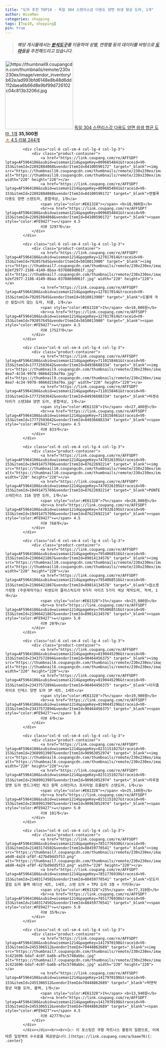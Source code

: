 ```yaml
---
title: "도마 추천 TOP10 - 독일 304 스텐리스강 다용도 양면 위생 향균 도마, 1개"
author: WiseMan
categories: shopping
tags: [Top10, shopping]
pin: true
---
```


> ##### 해당 게시물에서는 [**분석도구**](https://itemscout.io/)를 이용하여 **성별**, **연령별** 등의 데이터를 바탕으로 [**도마**](https://link.coupang.com/a/baae76)들을 추천해드리고 있습니다.
<div class="container"><div class="row">
            <div class="col-6 col-sm-4 col-lg-4 col-lg-3">
                <div class="product-container">
                    <a href="https://link.coupang.com/re/AFFSDP?lptag=AF5964186&subid=wiseman1214&pageKey=7444353616&traceid=V0-153&itemId=19365846290&vendorItemId=86478779287" target="_blank"><img src="https://thumbnail9.coupangcdn.com/thumbnails/remote/230x230ex/image/vendor_inventory/b62e/ad993bfd6148e8b48d6dd112daea6b66d8e9bf99d726102c04c813b3206d.jpg" alt="https://thumbnail9.coupangcdn.com/thumbnails/remote/230x230ex/image/vendor_inventory/b62e/ad993bfd6148e8b48d6dd112daea6b66d8e9bf99d726102c04c813b3206d.jpg" width="220" height="220"></a>
                    <a href="https://link.coupang.com/re/AFFSDP?lptag=AF5964186&subid=wiseman1214&pageKey=7444353616&traceid=V0-153&itemId=19365846290&vendorItemId=86478779287" target="_blank">독일 304 스텐리스강 다용도 양면 위생 향균 도마, 1개</a>
                    <span style="color:#E61328"></span> <b>35,500원</b>
                    <br><a href="https://link.coupang.com/re/AFFSDP?lptag=AF5964186&subid=wiseman1214&pageKey=7444353616&traceid=V0-153&itemId=19365846290&vendorItemId=86478779287" target="_blank"><span style="color:#FE9427">★</span> 4.5
                    리뷰 244개</a>
                </div>
            </div>
            
            <div class="col-6 col-sm-4 col-lg-4 col-lg-3">
                <div class="product-container">
                    <a href="https://link.coupang.com/re/AFFSDP?lptag=AF5964186&subid=wiseman1214&pageKey=8096854841&traceid=V0-153&itemId=22892884868&vendorItemId=84100590172" target="_blank"><img src="https://thumbnail10.coupangcdn.com/thumbnails/remote/230x230ex/image/vendor_inventory/5c9d/0598068164900feacfeed65ead75eedab79cca0cd255dcbe770682610d17.png" alt="https://thumbnail10.coupangcdn.com/thumbnails/remote/230x230ex/image/vendor_inventory/5c9d/0598068164900feacfeed65ead75eedab79cca0cd255dcbe770682610d17.png" width="220" height="220"></a>
                    <a href="https://link.coupang.com/re/AFFSDP?lptag=AF5964186&subid=wiseman1214&pageKey=8096854841&traceid=V0-153&itemId=22892884868&vendorItemId=84100590172" target="_blank">엔젤쿡 다용도 양면 스텐도마, 혼합색상, 1개</a>
                    <span style="color:#E61328"></span> <b>18,980원</b>
                    <br><a href="https://link.coupang.com/re/AFFSDP?lptag=AF5964186&subid=wiseman1214&pageKey=8096854841&traceid=V0-153&itemId=22892884868&vendorItemId=84100590172" target="_blank"><span style="color:#FE9427">★</span> 4.5
                    리뷰 3297개</a>
                </div>
            </div>
            
            <div class="col-6 col-sm-4 col-lg-4 col-lg-3">
                <div class="product-container">
                    <a href="https://link.coupang.com/re/AFFSDP?lptag=AF5964186&subid=wiseman1214&pageKey=127817014&traceid=V0-153&itemId=792057645&vendorItemId=5010013900" target="_blank"><img src="https://thumbnail7.coupangcdn.com/thumbnails/remote/230x230ex/image/retail/images/3743340462342910-b2ef2977-2186-4149-8baa-0378869d061f.jpg" alt="https://thumbnail7.coupangcdn.com/thumbnails/remote/230x230ex/image/retail/images/3743340462342910-b2ef2977-2186-4149-8baa-0378869d061f.jpg" width="220" height="220"></a>
                    <a href="https://link.coupang.com/re/AFFSDP?lptag=AF5964186&subid=wiseman1214&pageKey=127817014&traceid=V0-153&itemId=792057645&vendorItemId=5010013900" target="_blank">도블레 국산 칼집나지 않는 도마, 차콜, 1개</a>
                    <span style="color:#E61328">1%</span> <b>18,000원</b>
                    <br><a href="https://link.coupang.com/re/AFFSDP?lptag=AF5964186&subid=wiseman1214&pageKey=127817014&traceid=V0-153&itemId=792057645&vendorItemId=5010013900" target="_blank"><span style="color:#FE9427">★</span> 4.5
                    리뷰 17527개</a>
                </div>
            </div>
            
            <div class="col-6 col-sm-4 col-lg-4 col-lg-3">
                <div class="product-container">
                    <a href="https://link.coupang.com/re/AFFSDP?lptag=AF5964186&subid=wiseman1214&pageKey=7110158461&traceid=V0-153&itemId=17772503642&vendorItemId=84936688334" target="_blank"><img src="https://thumbnail9.coupangcdn.com/thumbnails/remote/230x230ex/image/retail/images/2023/02/03/16/8/7b9ff309-8ea7-4c34-9978-9866d219a79a.jpg" alt="https://thumbnail9.coupangcdn.com/thumbnails/remote/230x230ex/image/retail/images/2023/02/03/16/8/7b9ff309-8ea7-4c34-9978-9866d219a79a.jpg" width="220" height="220"></a>
                    <a href="https://link.coupang.com/re/AFFSDP?lptag=AF5964186&subid=wiseman1214&pageKey=7110158461&traceid=V0-153&itemId=17772503642&vendorItemId=84936688334" target="_blank">바겐슈타이거 스텐304 양면 도마, 혼합색상, 1개</a>
                    <span style="color:#E61328">1%</span> <b>27,460원</b>
                    <br><a href="https://link.coupang.com/re/AFFSDP?lptag=AF5964186&subid=wiseman1214&pageKey=7110158461&traceid=V0-153&itemId=17772503642&vendorItemId=84936688334" target="_blank"><span style="color:#FE9427">★</span> 4.5
                    리뷰 833개</a>
                </div>
            </div>
            
            <div class="col-6 col-sm-4 col-lg-4 col-lg-3">
                <div class="product-container">
                    <a href="https://link.coupang.com/re/AFFSDP?lptag=AF5964186&subid=wiseman1214&pageKey=7470326195&traceid=V0-153&itemId=19491475769&vendorItemId=87622692214" target="_blank"><img src="https://thumbnail10.coupangcdn.com/thumbnails/remote/230x230ex/image/vendor_inventory/44ea/06466dd51ce7b7eff67170de5e6d4d53f30823210518843f93fff868d0e2.jpg" alt="https://thumbnail10.coupangcdn.com/thumbnails/remote/230x230ex/image/vendor_inventory/44ea/06466dd51ce7b7eff67170de5e6d4d53f30823210518843f93fff868d0e2.jpg" width="220" height="220"></a>
                    <a href="https://link.coupang.com/re/AFFSDP?lptag=AF5964186&subid=wiseman1214&pageKey=7470326195&traceid=V0-153&itemId=19491475769&vendorItemId=87622692214" target="_blank">PONTE 스테인리스 316 양면 도마, 1개</a>
                    <span style="color:#E61328">7%</span> <b>28,800원</b>
                    <br><a href="https://link.coupang.com/re/AFFSDP?lptag=AF5964186&subid=wiseman1214&pageKey=7470326195&traceid=V0-153&itemId=19491475769&vendorItemId=87622692214" target="_blank"><span style="color:#FE9427">★</span> 4.5
                    리뷰 768개</a>
                </div>
            </div>
            
            <div class="col-6 col-sm-4 col-lg-4 col-lg-3">
                <div class="product-container">
                    <a href="https://link.coupang.com/re/AFFSDP?lptag=AF5964186&subid=wiseman1214&pageKey=7954068516&traceid=V0-153&itemId=21966421867&vendorItemId=89014134576" target="_blank"><img src="https://thumbnail10.coupangcdn.com/thumbnails/remote/230x230ex/image/vendor_inventory/2384/7e8d25acb8fc4eabb754ee8e63cd3b36a8e12033ed47f5bdb68f89cacd30.jpg" alt="https://thumbnail10.coupangcdn.com/thumbnails/remote/230x230ex/image/vendor_inventory/2384/7e8d25acb8fc4eabb754ee8e63cd3b36a8e12033ed47f5bdb68f89cacd30.jpg" width="220" height="220"></a>
                    <a href="https://link.coupang.com/re/AFFSDP?lptag=AF5964186&subid=wiseman1214&pageKey=7954068516&traceid=V0-153&itemId=21966421867&vendorItemId=89014134576" target="_blank">업소용 가정용 (주문제작가능) 위생도마 플라스틱도마 9가지 사이즈 5가지 색상 제작도마, 적색, 1개</a>
                    <span style="color:#E61328">1%</span> <b>23,080원</b>
                    <br><a href="https://link.coupang.com/re/AFFSDP?lptag=AF5964186&subid=wiseman1214&pageKey=7954068516&traceid=V0-153&itemId=21966421867&vendorItemId=89014134576" target="_blank"><span style="color:#FE9427">★</span> 5.0
                    리뷰 20개</a>
                </div>
            </div>
            
            <div class="col-6 col-sm-4 col-lg-4 col-lg-3">
                <div class="product-container">
                    <a href="https://link.coupang.com/re/AFFSDP?lptag=AF5964186&subid=wiseman1214&pageKey=8190445296&traceid=V0-153&itemId=23437572894&vendorItemId=90464456375" target="_blank"><img src="https://thumbnail6.coupangcdn.com/thumbnails/remote/230x230ex/image/vendor_inventory/6fcf/36ab06f9d3359cba28c205755a2fc9426c0354949b51b92186c6aa4cc7bb.jpg" alt="https://thumbnail6.coupangcdn.com/thumbnails/remote/230x230ex/image/vendor_inventory/6fcf/36ab06f9d3359cba28c205755a2fc9426c0354949b51b92186c6aa4cc7bb.jpg" width="220" height="220"></a>
                    <a href="https://link.coupang.com/re/AFFSDP?lptag=AF5964186&subid=wiseman1214&pageKey=8190445296&traceid=V0-153&itemId=23437572894&vendorItemId=90464456375" target="_blank">이지홈라이프 인덱스 양면 도마 3P 세트, 1세트</a>
                    <span style="color:#E61328">7%</span> <b>19,900원</b>
                    <br><a href="https://link.coupang.com/re/AFFSDP?lptag=AF5964186&subid=wiseman1214&pageKey=8190445296&traceid=V0-153&itemId=23437572894&vendorItemId=90464456375" target="_blank"><span style="color:#FE9427">★</span> 5.0
                    리뷰 4개</a>
                </div>
            </div>
            
            <div class="col-6 col-sm-4 col-lg-4 col-lg-3">
                <div class="product-container">
                    <a href="https://link.coupang.com/re/AFFSDP?lptag=AF5964186&subid=wiseman1214&pageKey=8231151027&traceid=V0-153&itemId=23689913907&vendorItemId=90963052974" target="_blank"><img src="https://thumbnail6.coupangcdn.com/thumbnails/remote/230x230ex/image/vendor_inventory/4c1d/1434b559f22d742e3716301d9bd680de415e37b1c3235f63d89ce50a03cc.jpg" alt="https://thumbnail6.coupangcdn.com/thumbnails/remote/230x230ex/image/vendor_inventory/4c1d/1434b559f22d742e3716301d9bd680de415e37b1c3235f63d89ce50a03cc.jpg" width="220" height="220"></a>
                    <a href="https://link.coupang.com/re/AFFSDP?lptag=AF5964186&subid=wiseman1214&pageKey=8231151027&traceid=V0-153&itemId=23689913907&vendorItemId=90963052974" target="_blank">하루꿈 양면 도마 엔드그레인 체크 원목 스테인리스 프리미엄 흐름방지 스텐도마, 1개</a>
                    <span style="color:#E61328"></span> <b>25,140원</b>
                    <br><a href="https://link.coupang.com/re/AFFSDP?lptag=AF5964186&subid=wiseman1214&pageKey=8231151027&traceid=V0-153&itemId=23689913907&vendorItemId=90963052974" target="_blank"><span style="color:#FE9427">★</span> 5.0
                    리뷰 101개</a>
                </div>
            </div>
            
            <div class="col-6 col-sm-4 col-lg-4 col-lg-3">
                <div class="product-container">
                    <a href="https://link.coupang.com/re/AFFSDP?lptag=AF5964186&subid=wiseman1214&pageKey=7851776930&traceid=V0-153&itemId=21403174502&vendorItemId=88459770541" target="_blank"><img src="https://thumbnail7.coupangcdn.com/thumbnails/remote/230x230ex/image/retail/images/2024/01/23/15/4/32458162-a6d0-4a24-af8f-427bd9dd5f53.png" alt="https://thumbnail7.coupangcdn.com/thumbnails/remote/230x230ex/image/retail/images/2024/01/23/15/4/32458162-a6d0-4a24-af8f-427bd9dd5f53.png" width="220" height="220"></a>
                    <a href="https://link.coupang.com/re/AFFSDP?lptag=AF5964186&subid=wiseman1214&pageKey=7851776930&traceid=V0-153&itemId=21403174502&vendorItemId=88459770541" target="_blank">모도리 깔끔 도마 블랙 에디션 세트, 1세트, 스텐 도마 + TPU 도마 3종 + 거치대</a>
                    <span style="color:#E61328">25%</span> <b>77,310원</b>
                    <br><a href="https://link.coupang.com/re/AFFSDP?lptag=AF5964186&subid=wiseman1214&pageKey=7851776930&traceid=V0-153&itemId=21403174502&vendorItemId=88459770541" target="_blank"><span style="color:#FE9427">★</span> 5.0
                    리뷰 35개</a>
                </div>
            </div>
            
            <div class="col-6 col-sm-4 col-lg-4 col-lg-3">
                <div class="product-container">
                    <a href="https://link.coupang.com/re/AFFSDP?lptag=AF5964186&subid=wiseman1214&pageKey=1417970198&traceid=V0-153&itemId=2455306512&vendorItemId=70448862689" target="_blank"><img src="https://thumbnail7.coupangcdn.com/thumbnails/remote/230x230ex/image/retail/images/4347953573686699-3c421696-bdaf-4c0f-ba6b-afbc5740abbc.jpg" alt="https://thumbnail7.coupangcdn.com/thumbnails/remote/230x230ex/image/retail/images/4347953573686699-3c421696-bdaf-4c0f-ba6b-afbc5740abbc.jpg" width="220" height="220"></a>
                    <a href="https://link.coupang.com/re/AFFSDP?lptag=AF5964186&subid=wiseman1214&pageKey=1417970198&traceid=V0-153&itemId=2455306512&vendorItemId=70448862689" target="_blank">락앤락 항균 마블 도마, 블랙, 1개</a>
                    <span style="color:#E61328">1%</span> <b>13,940원</b>
                    <br><a href="https://link.coupang.com/re/AFFSDP?lptag=AF5964186&subid=wiseman1214&pageKey=1417970198&traceid=V0-153&itemId=2455306512&vendorItemId=70448862689" target="_blank"><span style="color:#FE9427">★</span> 4.5
                    리뷰 4277개</a>
                </div>
            </div>
            </div></div><br><br>[👉 이 포스팅은 쿠팡 파트너스 활동의 일환으로, 이에 따른 일정액의 수수료를 제공받습니다.](https://link.coupang.com/a/baae76){: .center}